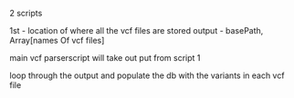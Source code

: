 2 scripts

1st - location of where all the vcf files are stored
output - basePath,  Array[names Of vcf files]


main vcf parserscript will take out put from script 1

loop through the output and populate the db with the variants in each vcf file


